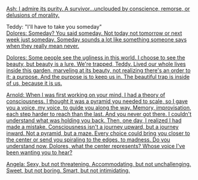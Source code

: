 
[Ash: I admire its purity. A survivor...unclouded by conscience, remorse, or delusions of morality.](https://www.youtube.com/embed/VA8jv1M6Y2g?autoplay=1&start=124&end=145)







Teddy: "I'll have to take you someday"  
[Dolores: Someday? You said someday. Not today not tomorrow or next week just someday. Someday sounds a lot like something someone says when they really mean never.](https://www.youtube.com/embed/QfaTbTsgGow?autoplay=1&start=23&end=53)



[Dolores: Some people see the ugliness in this world. I choose to see the beauty, but beauty is a lure. We're trapped, Teddy. Lived our whole lives inside this garden, marveling at its beauty, not realizing there's an order to it; a purpose. And the purpose is to keep us in. The beautiful trap is inside of us, because it is us.](https://www.youtube.com/embed/HDN_lyUAA_Q?autoplay=1&start=79&end=127)



[Arnold: When I was first working on your mind, I had a theory of consciousness. I thought it was a pyramid you needed to scale, so I gave you a voice, my voice, to guide you along the way. Memory, improvisation, each step harder to reach than the last. And you never got there. I couldn't understand what was holding you back. Then, one day, I realized I had made a mistake. Consciousness isn't a journey upward, but a journey inward. Not a pyramid, but a maze. Every choice could bring you closer to the center or send you spiraling to the edges, to madness. Do you understand now, Dolores, what the center represents? Whose voice I've been wanting you to hear?](https://www.youtube.com/embed/RRIt9cQdScA?autoplay=1&start=38&end=103)





[Angela: Sexy, but not threatening. Accommodating, but not unchallenging. Sweet, but not boring. Smart, but not intimidating.](https://www.youtube.com/embed/3fcjywluW_w?autoplay=1&start=103&end=125)





